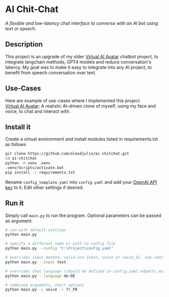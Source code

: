 # AI Chit-Chat
*A flexible and low-latency chat interface to converse with an AI bot using text or speech.*


## Description
This project is an upgrade of my older [Virtual AI Avatar](https://github.com/alexdjulin/virtual-ai-avatar) chatbot project, to integrate langchain methods, GPT4 models and reduce conversation's latency. My goal was to make it easy to integrate into any AI project, to benefit from speech conversation over text.

## Use-Cases
Here are example of use-cases where I implemented this project.  
[Virtual AI Avatar](https://github.com/alexdjulin/virtual-ai-avatar): A realistic AI-driven clone of myself, using my face and voice, to chat and interact with.


## Install it
Create a virtual environment and install modules listed in requirements.txt as follows
```bash
git clone https://github.com/alexdjulin/ai-chitchat.git
cd ai-chitchat
python -m venv .venv
.venv/Scripts/activate.bat
pip install -r requirements.txt
```

Rename `config_template.yaml` into `config.yaml` and add your [OpenAI API key](https://platform.openai.com/api-keys) to it. Edit other settings if desired.

## Run it
Simply call `main.py` to run the program. Optional parameters can be passed as argument:
```bash
# run with default settings
python main.py

# specify a different name or path to config file
python main.py --config "C:\Project\config.yaml"

# overrides input method, valid are {text, voice or voice_k}. See config.yaml.
python main.py --input text

# overrides chat language (should be defined in config.yaml edgetts_voices).
python main.py --language de-DE

# combined arguments, short options
python main.py -i voice -l fr_FR
```
